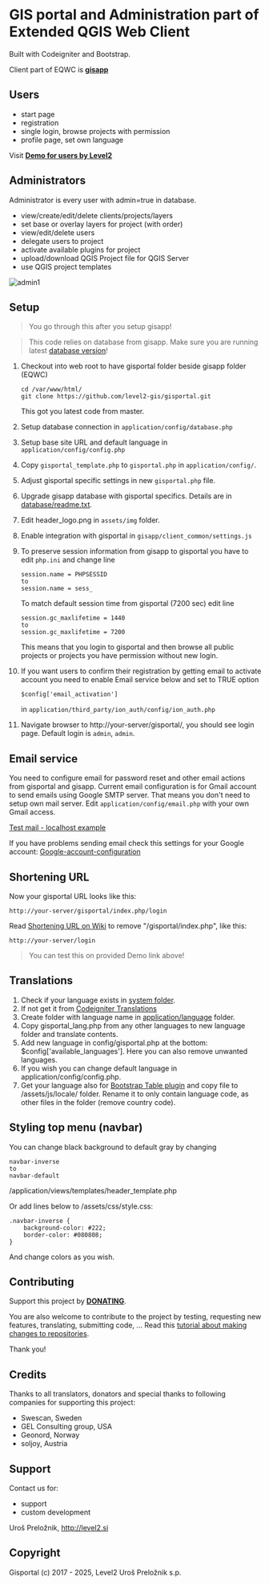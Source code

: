 GIS portal and Administration part of Extended QGIS Web Client
=================================================================
Built with Codeigniter and Bootstrap.

Client part of EQWC is [**gisapp**](https://github.com/uprel/gisapp)

## Users

- start page
- registration
- single login, browse projects with permission
- profile page, set own language

Visit **<a target="_blank" href="http://test.level2.si">Demo for users by Level2</a>**

## Administrators

Administrator is every user with admin=true in database.

- view/create/edit/delete clients/projects/layers
- set base or overlay layers for project (with order)
- view/edit/delete users
- delegate users to project
- activate available plugins for project
- upload/download QGIS Project file for QGIS Server
- use QGIS project templates

![admin1](https://github.com/uprel/gisportal/wiki/images/admin_projects_view1.png)

## Setup

> You go through this after you setup gisapp!

> This code relies on database from gisapp. Make sure you are running latest [database version](https://github.com/uprel/gisapp/wiki/3.-Managing-Database#upgrading)!

1. Checkout into web root to have gisportal folder beside gisapp folder (EQWC)

	```
	cd /var/www/html/
	git clone https://github.com/level2-gis/gisportal.git
	```
    This got you latest code from master. 
	
1. Setup database connection in `application/config/database.php`
1. Setup base site URL and default language in `application/config/config.php`
1. Copy `gisportal_template.php` to `gisportal.php` in `application/config/`.
1. Adjust gisportal specific settings in new `gisportal.php` file.
1. Upgrade gisapp database with gisportal specifics. Details are in [database/readme.txt](database/readme.txt).
1. Edit header_logo.png in `assets/img` folder.
1. Enable integration with gisportal in `gisapp/client_common/settings.js`
1. To preserve session information from gisapp to gisportal you have to edit `php.ini` and change line

    ```
    session.name = PHPSESSID
    to
    session.name = sess_
    ```

    To match default session time from gisportal (7200 sec) edit line
    
    ```
    session.gc_maxlifetime = 1440
    to
    session.gc_maxlifetime = 7200
    ```
    
    This means that you login to gisportal and then browse all public projects or projects you have permission without
    new login.
    
1.  If you want users to confirm their registration by getting email to activate account you need to enable Email service below and set to TRUE
    option 
    
    ```
    $config['email_activation']  
    ```
    
    in `application/third_party/ion_auth/config/ion_auth.php`    

1.  Navigate browser to http://your-server/gisportal/, you should see login page. Default login is `admin`, `admin`.

## Email service
You need to configure email for password reset and other email actions from gisportal and gisapp.
Current email configuration is for Gmail account to send emails using Google SMTP server. That means you don't need to setup own mail server.
Edit `application/config/email.php` with your own Gmail access.

[Test mail - localhost example](http://localhost/gisportal/index.php/mail/test)

If you have problems sending email check this settings for your Google account: [Google-account-configuration](../../wiki/Google-account-configuration)

## Shortening URL
Now your gisportal URL looks like this:

```http://your-server/gisportal/index.php/login```

Read [Shortening URL on Wiki](https://github.com/uprel/gisportal/wiki/Shortening-URL) to remove "/gisportal/index.php", like this:

```http://your-server/login```

> You can test this on provided Demo link above!

## Translations

1. Check if your language exists in [system folder](https://github.com/uprel/gisportal/tree/master/system/language). 
1. If not get it from [Codeigniter Translations](https://github.com/bcit-ci/codeigniter3-translations)
1. Create folder with language name in [application/language](https://github.com/uprel/gisportal/tree/master/application/language) folder.
1. Copy gisportal_lang.php from any other languages to new language folder and translate contents.
1. Add new language in config/gisportal.php at the bottom: $config['available_languages']. Here you can also remove unwanted languages.
1. If you wish you can change default language in application/config/config.php.
1. Get your language also for [Bootstrap Table plugin](https://github.com/wenzhixin/bootstrap-table/tree/develop/src/locale) and copy file to /assets/js/locale/ folder. Rename it to only contain language code, as other files in the folder (remove country code).

## Styling top menu (navbar)

You can change black background to default gray by changing 

```
navbar-inverse
to
navbar-default
```
/application/views/templates/header_template.php

Or add lines below to /assets/css/style.css:

```
.navbar-inverse {
    background-color: #222;
    border-color: #080808;
}
```
And change colors as you wish.

## Contributing

Support this project by [**DONATING**](https://github.com/sponsors/level2-gis).

You are also welcome to contribute to the project by testing, requesting new features, translating, submitting code, ...
Read this [tutorial about making changes to repositories](https://help.github.com/articles/fork-a-repo/).

Thank you!

## Credits

Thanks to all translators, donators and special thanks to following companies for supporting this project:
* Swescan, Sweden
* GEL Consulting group, USA
* Geonord, Norway
* soljoy, Austria

## Support

Contact us for:
* support
* custom development

Uroš Preložnik, http://level2.si

## Copyright

Gisportal (c) 2017 - 2025, Level2 Uroš Preložnik s.p. 
